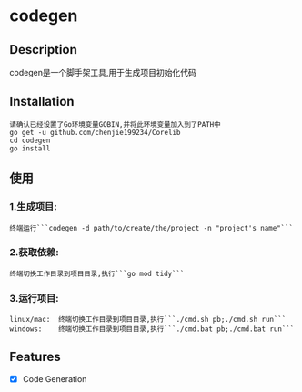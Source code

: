 # codegen

## Description
codegen是一个脚手架工具,用于生成项目初始化代码

## Installation
```
请确认已经设置了Go环境变量GOBIN,并将此环境变量加入到了PATH中
go get -u github.com/chenjie199234/Corelib
cd codegen
go install
```
## 使用
### 1.生成项目:
	终端运行```codegen -d path/to/create/the/project -n "project's name"```
### 2.获取依赖:
	终端切换工作目录到项目目录,执行```go mod tidy```
### 3.运行项目:
	linux/mac: 	终端切换工作目录到项目目录,执行```./cmd.sh pb;./cmd.sh run```
	windows: 	终端切换工作目录到项目目录,执行```./cmd.bat pb;./cmd.bat run```

## Features
- [X] Code Generation
